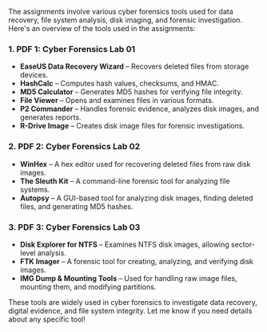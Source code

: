 The assignments involve various cyber forensics tools used for data recovery, file system analysis, disk imaging, and forensic investigation. Here's an overview of the tools used in the assignments:

### **1. PDF 1: Cyber Forensics Lab 01**  
- **EaseUS Data Recovery Wizard** – Recovers deleted files from storage devices.  
- **HashCalc** – Computes hash values, checksums, and HMAC.  
- **MD5 Calculator** – Generates MD5 hashes for verifying file integrity.  
- **File Viewer** – Opens and examines files in various formats.  
- **P2 Commander** – Handles forensic evidence, analyzes disk images, and generates reports.  
- **R-Drive Image** – Creates disk image files for forensic investigations.  

### **2. PDF 2: Cyber Forensics Lab 02**  
- **WinHex** – A hex editor used for recovering deleted files from raw disk images.  
- **The Sleuth Kit** – A command-line forensic tool for analyzing file systems.  
- **Autopsy** – A GUI-based tool for analyzing disk images, finding deleted files, and generating MD5 hashes.  

### **3. PDF 3: Cyber Forensics Lab 03**  
- **Disk Explorer for NTFS** – Examines NTFS disk images, allowing sector-level analysis.  
- **FTK Imager** – A forensic tool for creating, analyzing, and verifying disk images.  
- **IMG Dump & Mounting Tools** – Used for handling raw image files, mounting them, and modifying partitions.  

These tools are widely used in cyber forensics to investigate data recovery, digital evidence, and file system integrity. Let me know if you need details about any specific tool!
